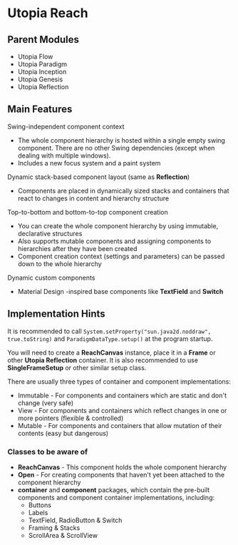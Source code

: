# Utopia Reach

## Parent Modules
- Utopia Flow
- Utopia Paradigm
- Utopia Inception
- Utopia Genesis
- Utopia Reflection

## Main Features
Swing-independent component context
- The whole component hierarchy is hosted within a single empty swing component. 
  There are no other Swing dependencies (except when dealing with multiple windows).
- Includes a new focus system and a paint system

Dynamic stack-based component layout (same as **Reflection**)
- Components are placed in dynamically sized stacks and containers that react to changes in 
  content and hierarchy structure

Top-to-bottom and bottom-to-top component creation
- You can create the whole component hierarchy by using immutable, declarative structures
- Also supports mutable components and assigning components to hierarchies after they have been created
- Component creation context (settings and parameters) can be passed down to the whole hierarchy

Dynamic custom components
- Material Design -inspired base components like **TextField** and **Switch**

## Implementation Hints
It is recommended to call `System.setProperty("sun.java2d.noddraw", true.toString)` and 
`ParadigmDataType.setup()` at the program startup.

You will need to create a **ReachCanvas** instance, place it in a **Frame** or other 
**Utopia Reflection** container. It is also recommended to use **SingleFrameSetup** or other similar 
setup class.

There are usually three types of container and component implementations:
- Immutable - For components and containers which are static and don't change (very safe)
- View - For components and containers which reflect changes in one or more pointers (flexible & controlled)
- Mutable - For components and containers that allow mutation of their contents (easy but dangerous)

### Classes to be aware of
- **ReachCanvas** - This component holds the whole component hierarchy
- **Open** - For creating components that haven't yet been attached to the component hierarchy
- **container** and **component** packages, which contain the pre-built components and component 
  container implementations, including:
    - Buttons
    - Labels
    - TextField, RadioButton & Switch
    - Framing & Stacks
    - ScrollArea & ScrollView